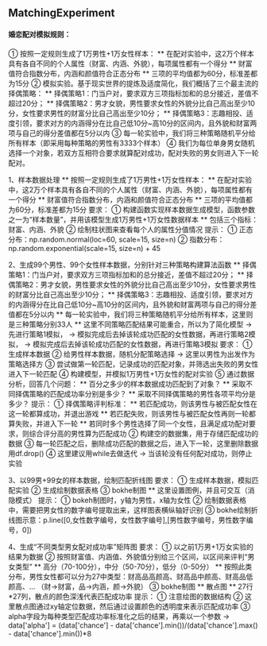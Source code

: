 ## MatchingExperiment

#### 婚恋配对模拟规则：
① 按照一定规则生成了1万男性+1万女性样本：
   ** 在配对实验中，这2万个样本具有各自不同的个人属性（财富、内涵、外貌），每项属性都有一个得分
   ** 财富值符合指数分布，内涵和颜值符合正态分布
   ** 三项的平均值都为60分，标准差都为15分
② 模拟实验。基于现实世界的提炼及适度简化，我们概括了三个最主流的择偶策略：
   ** 择偶策略1：门当户对，要求双方三项指标加和的总分接近，差值不超过20分；
   ** 择偶策略2：男才女貌，男性要求女性的外貌分比自己高出至少10分，女性要求男性的财富分比自己高出至少10分；
   ** 择偶策略3：志趣相投、适度引领，要求对方的内涵得分在比自己低10分~高10分的区间内，且外貌和财富两项与自己的得分差值都在5分以内
③ 每一轮实验中，我们将三种策略随机平分给所有样本（即采用每种策略的男性有3333个样本）
④ 我们为每位单身男女随机选择一个对象，若双方互相符合要求就算配对成功，配对失败的男女则进入下一轮配对。

1、样本数据处理
   ** 按照一定规则生成了1万男性+1万女性样本：
   ** 在配对实验中，这2万个样本具有各自不同的个人属性（财富、内涵、外貌），每项属性都有一个得分
   ** 财富值符合指数分布，内涵和颜值符合正态分布
   ** 三项的平均值都为60分，标准差都为15分
要求：
① 构建函数实现样本数据生成模型，函数参数之一为“样本数量”，并用该模型生成1万男性+1万女性数据样本
   ** 包括三个指标：财富、内涵、外貌
②	 绘制柱状图来查看每个人的属性分值情况
提示：
① 正态分布：np.random.normal(loc=60, scale=15, size=n)
② 指数分布：np.random.exponential(scale=15, size=n) + 45

2、生成99个男性、99个女性样本数据，分别针对三种策略构建算法函数
   ** 择偶策略1：门当户对，要求双方三项指标加和的总分接近，差值不超过20分；
   ** 择偶策略2：男才女貌，男性要求女性的外貌分比自己高出至少10分，女性要求男性的财富分比自己高出至少10分；
   ** 择偶策略3：志趣相投、适度引领，要求对方的内涵得分在比自己低10分~高10分的区间内，且外貌和财富两项与自己的得分差值都在5分以内
   ** 每一轮实验中，我们将三种策略随机平分给所有样本，这里则是三种策略分别33人
   ** 这里不同策略匹配结果可能重合，所以为了简化模型 
   → 先进行策略1模拟，
   → 模拟完成后去掉该轮成功匹配的女性数据，再进行策略2模拟，
   → 模拟完成后去掉该轮成功匹配的女性数据，再进行策略3模拟
要求：
① 生成样本数据
② 给男性样本数据，随机分配策略选择 → 这里以男性为出发作为策略选择方
③ 尝试做第一轮匹配，记录成功的匹配对象，并筛选出失败的男女性进入下一轮匹配
④ 构建模型，并模拟1万男性+1万女性的配对实验
⑤ 通过数据分析，回答几个问题：
   ** 百分之多少的样本数据成功匹配到了对象？
   ** 采取不同择偶策略的匹配成功率分别是多少？
   ** 采取不同择偶策略的男性各项平均分是多少？
提示：
① 择偶策略评判标准：
   ** 若匹配成功，则该男性与被匹配女性在这一轮都算成功，并退出游戏
   ** 若匹配失败，则该男性与被匹配女性再则一轮都算失败，并进入下一轮
   ** 若同时多个男性选择了同一个女性，且满足成功配对要求，则综合评分高的男性算为匹配成功
② 构建空的数据集，用于存储匹配成功的数据
③ 每一轮匹配之后，删除成功匹配的数据之后，进入下一轮，这里删除数据用df.drop()
④ 这里建议用while去做迭代 → 当该轮没有任何配对成功，则停止实验

3、以99男+99女的样本数据，绘制匹配折线图
要求：
① 生成样本数据，模拟匹配实验
② 生成绘制数据表格
③ bokhe制图
   ** 这里设置图例，并且可交互（消隐模式）
提示：
① bokeh制图时，y轴为男性，x轴为女性
② 绘制数据表格中，需要把男女性的数字编号提取出来，这样图表横纵轴好识别
③ bokhe绘制折线图示意：p.line([0,女性数字编号，女性数字编号],[男性数字编号，男性数字编号，0])

4、生成“不同类型男女配对成功率”矩阵图
要求：
① 以之前1万男+1万女实验的结果为数据
② 按照财富值、内涵值、外貌值分别给三个区间，以区间来评判“男女类型”
   ** 高分（70-100分），中分（50-70分），低分（0-50分）
   ** 按照此类分布，男性女性都可以分为27中类型：财高品高颜高、财高品中颜高、财高品低颜高、... （财→财富，品→内涵，颜→外貌）
③ bokhe制图
   ** 散点图
   ** 27行*27列，散点的颜色深浅代表匹配成功率
提示：
① 注意绘图的数据结构
② 这里散点图通过xy轴定位数据，然后通过设置颜色的透明度来表示匹配成功率
③	alpha字段为每种类型匹配成功率标准化之后的结果，再乘以一个参数
   → data['alpha'] = (data['chance'] - data['chance'].min())/(data['chance'].max() - data['chance'].min())*8   
